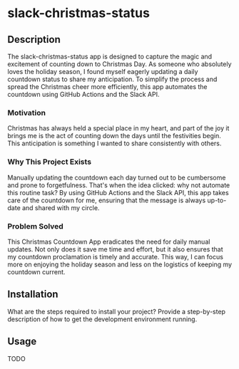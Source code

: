 # slack-christmas-status

## Description

The slack-christmas-status app is designed to capture the magic and excitement of counting down to Christmas Day. As someone who absolutely loves the holiday season, I found myself eagerly updating a daily countdown status to share my anticipation. To simplify the process and spread the Christmas cheer more efficiently, this app automates the countdown using GitHub Actions and the Slack API.

### Motivation
Christmas has always held a special place in my heart, and part of the joy it brings me is the act of counting down the days until the festivities begin. This anticipation is something I wanted to share consistently with others.

### Why This Project Exists
Manually updating the countdown each day turned out to be cumbersome and prone to forgetfulness. That's when the idea clicked: why not automate this routine task? By using GitHub Actions and the Slack API, this app takes care of the countdown for me, ensuring that the message is always up-to-date and shared with my circle.

### Problem Solved
This Christmas Countdown App eradicates the need for daily manual updates. Not only does it save me time and effort, but it also ensures that my countdown proclamation is timely and accurate. This way, I can focus more on enjoying the holiday season and less on the logistics of keeping my countdown current.

## Installation

What are the steps required to install your project? Provide a step-by-step description of how to get the development environment running.

## Usage

TODO

